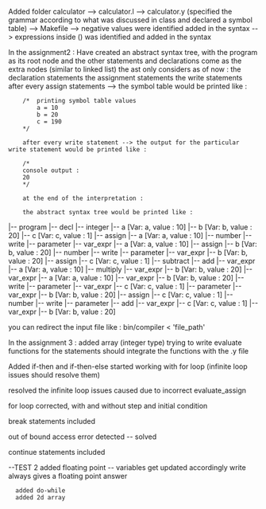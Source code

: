 Added folder calculator
	--> calculator.l
	--> calculator.y (specified the grammar according to what was discussed in class and declared a symbol table)
	--> Makefile
	--> negative values were identified added in the syntax
	--> expressions inside () was identified and added in the syntax
	

In the assignment2 : 
		Have created an abstract syntax tree, with the program as its root node and the other statements and declarations come as the extra nodes (similar to linked list)
		the ast only considers as of now :
			the declaration statements
			the assignment statements
			the write statements
		after every assign statements --> the symbol table would be printed like : 
			
		/*	printing symbol table values
			a = 10
			b = 20
			c = 190
		*/

		after every write statement --> the output for the particular write statement would be printed like : 

		/*
		console output : 
		20
		*/

		at the end of the interpretation : 

		the abstract syntax tree would be printed like : 


|-- program
|-- decl
  |-- integer
  |-- a [Var: a, value : 10]
  |-- b [Var: b, value : 20]
  |-- c [Var: c, value : 1]
|-- assign
  |-- a [Var: a, value : 10]
  |-- number
|-- write
|-- parameter
  |-- var_expr
    |-- a [Var: a, value : 10]
|-- assign
  |-- b [Var: b, value : 20]
  |-- number
|-- write
|-- parameter
  |-- var_expr
    |-- b [Var: b, value : 20]
|-- assign
  |-- c [Var: c, value : 1]
  |-- subtract
    |-- add
      |-- var_expr
        |-- a [Var: a, value : 10]
      |-- multiply
        |-- var_expr
          |-- b [Var: b, value : 20]
        |-- var_expr
          |-- a [Var: a, value : 10]
    |-- var_expr
      |-- b [Var: b, value : 20]
|-- write
|-- parameter
  |-- var_expr
    |-- c [Var: c, value : 1]
|-- parameter
  |-- var_expr
    |-- b [Var: b, value : 20]
|-- assign
  |-- c [Var: c, value : 1]
  |-- number
|-- write
|-- parameter
  |-- add
    |-- var_expr
      |-- c [Var: c, value : 1]
    |-- var_expr
      |-- b [Var: b, value : 20]

you can redirect the input file like : 
bin/compiler < 'file_path'

In the assignment 3 :
  added array (integer type)
  trying to write evaluate functions for the statements
  should integrate the functions with the .y file

  Added if-then and if-then-else
  started working with for loop (infinite loop issues should resolve them)

  resolved the infinite loop issues caused due to incorrect evaluate_assign 

  for loop corrected, with and without step and initial condition

  break statements included

  out of bound access error detected -- solved

  continue statements included

  
--TEST 2 
      added floating point -- variables get updated accordingly
      write always gives a floating point answer

      added do-while
      added 2d array




